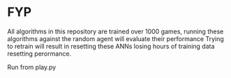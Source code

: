 # FYP
All algorithms in this repository are trained over 1000 games, running these algorithms against the random agent will evaluate their performance 
Trying to retrain will result in resetting these ANNs losing hours of training data resetting perormance.

Run from play.py
